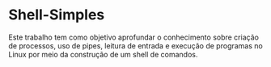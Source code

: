 # Shell-Simples
Este trabalho tem como objetivo aprofundar o conhecimento sobre criação de processos, uso de pipes, leitura de entrada e execução de programas no Linux por meio da construção de um shell de comandos.
